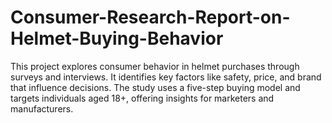 # Consumer-Research-Report-on-Helmet-Buying-Behavior
This project explores consumer behavior in helmet purchases through surveys and interviews. It identifies key factors like safety, price, and brand that influence decisions. The study uses a five-step buying model and targets individuals aged 18+, offering insights for marketers and manufacturers.
